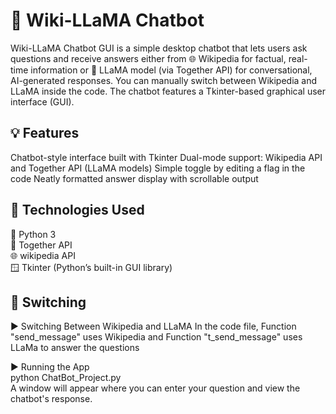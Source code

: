 # **🧠 Wiki-LLaMA Chatbot**

Wiki-LLaMA Chatbot GUI is a simple desktop chatbot that lets users ask questions and receive answers either from 🌐 Wikipedia for factual, real-time information or 🦙 LLaMA model (via Together API) for conversational, AI-generated responses. You can manually switch between Wikipedia and LLaMA inside the code. The chatbot features a Tkinter-based graphical user interface (GUI).

## 💡 Features

Chatbot-style interface built with Tkinter
Dual-mode support: Wikipedia API and Together API (LLaMA models)
Simple toggle by editing a flag in the code
Neatly formatted answer display with scrollable output

## 🔧 Technologies Used

🐍 Python 3  
🧠 Together API    
🌐 wikipedia API  
🪟 Tkinter (Python’s built-in GUI library)  

## 🔁 Switching

▶ Switching Between Wikipedia and LLaMA
In the code file, Function "send_message" uses Wikipedia and Function "t_send_message" uses LLaMa to answer the questions

▶ Running the App  
python ChatBot_Project.py  
A window will appear where you can enter your question and view the chatbot's response.
